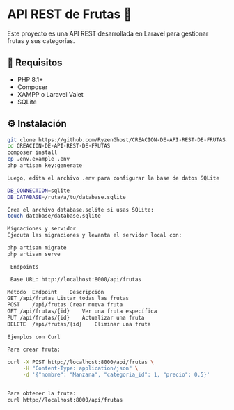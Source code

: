 # API REST de Frutas 🍉

Este proyecto es una API REST desarrollada en Laravel para gestionar frutas y sus categorías.

## 🚀 Requisitos

- PHP 8.1+
- Composer
- XAMPP o Laravel Valet
- SQLite 

## ⚙️ Instalación

```bash
git clone https://github.com/RyzenGhost/CREACION-DE-API-REST-DE-FRUTAS.git
cd CREACION-DE-API-REST-DE-FRUTAS
composer install
cp .env.example .env
php artisan key:generate

Luego, edita el archivo .env para configurar la base de datos SQLite

DB_CONNECTION=sqlite
DB_DATABASE=/ruta/a/tu/database.sqlite

Crea el archivo database.sqlite si usas SQLite:
touch database/database.sqlite

Migraciones y servidor
Ejecuta las migraciones y levanta el servidor local con:

php artisan migrate
php artisan serve

 Endpoints

 Base URL: http://localhost:8000/api/frutas

Método	Endpoint	Descripción
GET	/api/frutas	Listar todas las frutas
POST	/api/frutas	Crear nueva fruta
GET	/api/frutas/{id}	Ver una fruta específica
PUT	/api/frutas/{id}	Actualizar una fruta
DELETE	/api/frutas/{id}	Eliminar una fruta

Ejemplos con Curl

Para crear fruta:

curl -X POST http://localhost:8000/api/frutas \
     -H "Content-Type: application/json" \
     -d '{"nombre": "Manzana", "categoria_id": 1, "precio": 0.5}'


Para obtener la fruta:
curl http://localhost:8000/api/frutas
